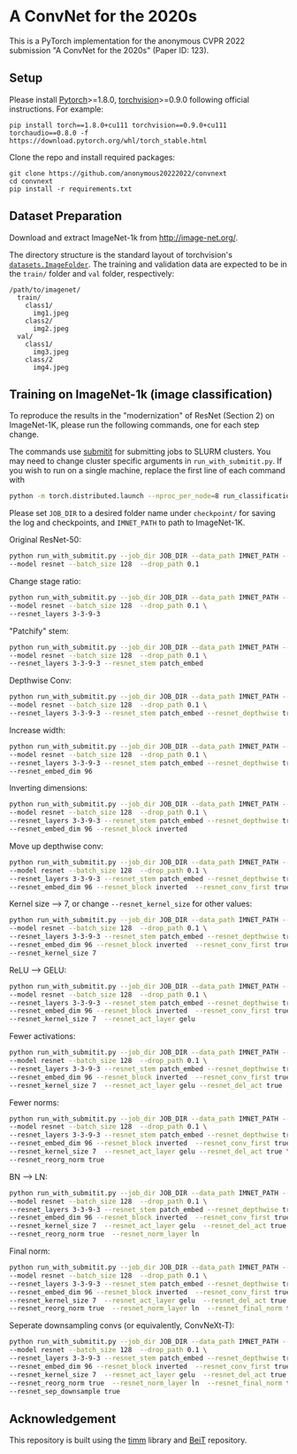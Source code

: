 # A ConvNet for the 2020s

This is a PyTorch implementation for the anonymous CVPR 2022 submission "A ConvNet for the 2020s" (Paper ID: 123).

## Setup
Please install [Pytorch](https://pytorch.org/)>=1.8.0, [torchvision](https://pytorch.org/vision/stable/index.html)>=0.9.0 following official instructions. For example:
```
pip install torch==1.8.0+cu111 torchvision==0.9.0+cu111 torchaudio==0.8.0 -f https://download.pytorch.org/whl/torch_stable.html
```

Clone the repo and install required packages:
```
git clone https://github.com/anonymous20222022/convnext
cd convnext
pip install -r requirements.txt
```

## Dataset Preparation

Download and extract ImageNet-1k from http://image-net.org/.

The directory structure is the standard layout of torchvision's [`datasets.ImageFolder`](https://pytorch.org/docs/stable/torchvision/datasets.html#imagefolder). The training and validation data are expected to be in the `train/` folder and `val` folder, respectively:

```
/path/to/imagenet/
  train/
    class1/
      img1.jpeg
    class2/
      img2.jpeg
  val/
    class1/
      img3.jpeg
    class/2
      img4.jpeg
```

## Training on ImageNet-1k (image classification)

To reproduce the results in the "modernization" of ResNet (Section 2) on ImageNet-1K, please run the following commands, one for each step change. 

The commands use [submitit](https://github.com/facebookincubator/submitit) for submitting jobs to SLURM clusters. You may need to change cluster specific arguments in `run_with_submitit.py`. If you wish to run on a single machine, replace the first line of each command with 
```bash
python -m torch.distributed.launch --nproc_per_node=8 run_classification.py --data_path IMNET_PATH --update_freq 4
```

Please set `JOB_DIR` to a desired folder name under `checkpoint/` for saving the log and checkpoints, and `IMNET_PATH` to path to ImageNet-1K.

Original ResNet-50:
```bash
python run_with_submitit.py --job_dir JOB_DIR --data_path IMNET_PATH --nodes 4 \
--model resnet --batch_size 128  --drop_path 0.1
```

Change stage ratio:
```bash
python run_with_submitit.py --job_dir JOB_DIR --data_path IMNET_PATH --nodes 4 \
--model resnet --batch_size 128  --drop_path 0.1 \
--resnet_layers 3-3-9-3
```

"Patchify" stem:
```bash
python run_with_submitit.py --job_dir JOB_DIR --data_path IMNET_PATH --nodes 4 \
--model resnet --batch_size 128  --drop_path 0.1 \
--resnet_layers 3-3-9-3 --resnet_stem patch_embed
```

Depthwise Conv:
```bash
python run_with_submitit.py --job_dir JOB_DIR --data_path IMNET_PATH --nodes 4 \
--model resnet --batch_size 128  --drop_path 0.1 \
--resnet_layers 3-3-9-3 --resnet_stem patch_embed --resnet_depthwise true
```

Increase width:
```bash
python run_with_submitit.py --job_dir JOB_DIR --data_path IMNET_PATH --nodes 4 \
--model resnet --batch_size 128  --drop_path 0.1 \
--resnet_layers 3-3-9-3 --resnet_stem patch_embed --resnet_depthwise true \
--resnet_embed_dim 96
```

Inverting dimensions:
```bash
python run_with_submitit.py --job_dir JOB_DIR --data_path IMNET_PATH --nodes 4 \
--model resnet --batch_size 128  --drop_path 0.1 \
--resnet_layers 3-3-9-3 --resnet_stem patch_embed --resnet_depthwise true \
--resnet_embed_dim 96 --resnet_block inverted
```

Move up depthwise conv: 
```bash
python run_with_submitit.py --job_dir JOB_DIR --data_path IMNET_PATH --nodes 4 \
--model resnet --batch_size 128  --drop_path 0.1 \
--resnet_layers 3-3-9-3 --resnet_stem patch_embed --resnet_depthwise true \
--resnet_embed_dim 96 --resnet_block inverted  --resnet_conv_first true
```

Kernel size --> 7, or change `--resnet_kernel_size` for other values:
```bash
python run_with_submitit.py --job_dir JOB_DIR --data_path IMNET_PATH --nodes 4 \
--model resnet --batch_size 128  --drop_path 0.1 \
--resnet_layers 3-3-9-3 --resnet_stem patch_embed --resnet_depthwise true \
--resnet_embed_dim 96 --resnet_block inverted  --resnet_conv_first true \
--resnet_kernel_size 7
```

ReLU --> GELU:
```bash
python run_with_submitit.py --job_dir JOB_DIR --data_path IMNET_PATH --nodes 4 \
--model resnet --batch_size 128  --drop_path 0.1 \
--resnet_layers 3-3-9-3 --resnet_stem patch_embed --resnet_depthwise true \
--resnet_embed_dim 96 --resnet_block inverted  --resnet_conv_first true \
--resnet_kernel_size 7  --resnet_act_layer gelu
```

Fewer activations:
```bash
python run_with_submitit.py --job_dir JOB_DIR --data_path IMNET_PATH --nodes 4 \
--model resnet --batch_size 128  --drop_path 0.1 \
--resnet_layers 3-3-9-3 --resnet_stem patch_embed --resnet_depthwise true \
--resnet_embed_dim 96 --resnet_block inverted  --resnet_conv_first true \
--resnet_kernel_size 7  --resnet_act_layer gelu --resnet_del_act true
```

Fewer norms:
```bash
python run_with_submitit.py --job_dir JOB_DIR --data_path IMNET_PATH --nodes 4 \
--model resnet --batch_size 128  --drop_path 0.1 \
--resnet_layers 3-3-9-3 --resnet_stem patch_embed --resnet_depthwise true \
--resnet_embed_dim 96 --resnet_block inverted  --resnet_conv_first true \
--resnet_kernel_size 7  --resnet_act_layer gelu --resnet_del_act true \
--resnet_reorg_norm true
```

BN --> LN:
```bash
python run_with_submitit.py --job_dir JOB_DIR --data_path IMNET_PATH --nodes 4 \
--model resnet --batch_size 128  --drop_path 0.1 \
--resnet_layers 3-3-9-3 --resnet_stem patch_embed --resnet_depthwise true \
--resnet_embed_dim 96 --resnet_block inverted  --resnet_conv_first true \
--resnet_kernel_size 7  --resnet_act_layer gelu  --resnet_del_act true \
--resnet_reorg_norm true  --resnet_norm_layer ln
```

Final norm:
```bash
python run_with_submitit.py --job_dir JOB_DIR --data_path IMNET_PATH --nodes 4 \
--model resnet --batch_size 128  --drop_path 0.1 \
--resnet_layers 3-3-9-3 --resnet_stem patch_embed --resnet_depthwise true \
--resnet_embed_dim 96 --resnet_block inverted  --resnet_conv_first true \
--resnet_kernel_size 7  --resnet_act_layer gelu  --resnet_del_act true \
--resnet_reorg_norm true  --resnet_norm_layer ln  --resnet_final_norm true 
```

Seperate downsampling convs (or equivalently, ConvNeXt-T):
```bash
python run_with_submitit.py --job_dir JOB_DIR --data_path IMNET_PATH --nodes 4 \
--model resnet --batch_size 128  --drop_path 0.1 \
--resnet_layers 3-3-9-3 --resnet_stem patch_embed --resnet_depthwise true \
--resnet_embed_dim 96 --resnet_block inverted  --resnet_conv_first true \
--resnet_kernel_size 7  --resnet_act_layer gelu  --resnet_del_act true \
--resnet_reorg_norm true  --resnet_norm_layer ln  --resnet_final_norm true \
--resnet_sep_downsample true
```

## Acknowledgement

This repository is built using the [timm](https://github.com/rwightman/pytorch-image-models) library and [BeiT](https://github.com/microsoft/unilm/tree/master/beit) repository.
